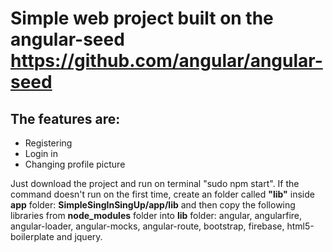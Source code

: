 # Simple web project built on the angular-seed https://github.com/angular/angular-seed

## The features are:

* Registering
* Login in
* Changing profile picture

Just download the project and run on terminal "sudo npm start". If the command doesn't run on the first time, create an folder called **"lib"** inside **app** folder: **SimpleSingInSingUp/app/lib** and then copy the following libraries from **node_modules** folder into **lib** folder: angular, angularfire, angular-loader, angular-mocks, angular-route, bootstrap, firebase, html5-boilerplate and jquery.



